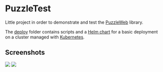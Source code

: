 # PuzzleTest

Little project in order to demonstrate and test the [PuzzleWeb](https://github.com/dvaumoron/puzzleweb) library.

The [deploy](deploy) folder contains scripts and a [Helm chart](https://helm.sh) for a basic deployment on a cluster managed with [Kubernetes](https://kubernetes.io/).

## Screenshots

<img src="https://github.com/dvaumoron/puzzletest/raw/main/screen/puzzlescreenshot1.png">

<img src="https://github.com/dvaumoron/puzzletest/raw/main/screen/puzzlescreenshot2.png">